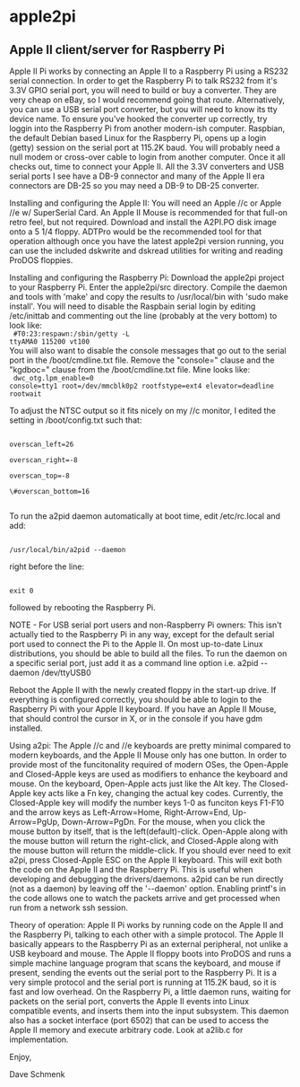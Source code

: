 apple2pi
========

Apple II client/server for Raspberry Pi
---------------------------------------

Apple II Pi works by connecting an Apple II to a Raspberry Pi using a RS232 serial connection.  In order to get the Raspberry Pi to talk RS232 from it's 3.3V GPIO serial port, you will need to build or buy a converter.  They are very cheap on eBay, so I would recommend going that route. Alternatively, you can use a USB serial port converter, but you will need to know its tty device name. To ensure you've hooked the converter up correctly, try loggin into the Raspberry Pi from another modern-ish computer.  Raspbian, the default Debian based Linux for the Raspberry Pi, opens up a login (getty) session on the serial port at 115.2K baud.  You will probably need a null modem or cross-over cable to login from another computer.  Once it all checks out, time to connect your Apple II.  All the 3.3V converters and USB serial ports I see have a DB-9 connector and many of the Apple II era connectors are DB-25 so you may need a DB-9 to DB-25 converter.

Installing and configuring the Apple II:  You will need an Apple //c or Apple //e w/ SuperSerial Card.  An Apple II Mouse is recommended for that full-on retro feel, but not required.  Download and install the A2PI.PO disk image onto a 5 1/4 floppy.  ADTPro would be the recommended tool for that operation although once you have the latest apple2pi version running, you can use the included dskwrite and dskread utilities for writing and reading ProDOS floppies.

Installing and configuring the Raspberry Pi:  Download the apple2pi project to your Raspberry Pi.  Enter the apple2pi/src directory.  Compile the daemon and tools with 'make' and copy the results to /usr/local/bin with 'sudo make install'.  You will need to disable the Raspbain serial login by editing /etc/inittab and commenting out the line (probably at the very bottom) to look like:<br>
<code>
\#T0:23:respawn:/sbin/getty -L ttyAMA0 115200 vt100
</code>
<br>
You will also want to disable the console messages that go out to the serial port in the /boot/cmdline.txt file.  Remove the "console=" clause and the "kgdboc=" clause from the /boot/cmdline.txt file.  Mine looks like:<br>
<code>
dwc_otg.lpm_enable=0 console=tty1 root=/dev/mmcblk0p2 rootfstype=ext4 elevator=deadline rootwait
</code>

To adjust the NTSC output so it fits nicely on my //c monitor, I edited the setting in /boot/config.txt such that:

<code>
overscan_left=26<br>
overscan_right=-8<br>
overscan_top=-8<br>
\#overscan_bottom=16<br>
</code>

To run the a2pid daemon automatically at boot time, edit /etc/rc.local and add:

<code>
/usr/local/bin/a2pid --daemon
</code>

right before the line:

<code>
exit 0
</code>

followed by rebooting the Raspberry Pi.

NOTE - For USB serial port users and non-Raspberry Pi owners:  This isn't actually tied to the Raspberry Pi in any way, except for the default serial port used to connect the Pi to the Apple II.  On most up-to-date Linux distributions, you should be able to build all the files.  To run the daemon on a specific serial port, just add it as a command line option i.e. a2pid --daemon /dev/ttyUSB0

Reboot the Apple II with the newly created floppy in the start-up drive.  If everything is configured correctly, you should be able to login to the Raspberry Pi with your Apple II keyboard.  If you have an Apple II Mouse, that should control the cursor in X, or in the console if you have gdm installed.

Using a2pi: The Apple //c and //e keyboards are pretty minimal compared to modern keyboards, and the Apple II Mouse only has one button.  In order to provide most of the funcitonality required of modern OSes, the Open-Apple and Closed-Apple keys are used as modifiers to enhance the keyboard and mouse.  On the keyboard, Open-Apple acts just like the Alt key.  The Closed-Apple key acts like a Fn key, changing the actual key codes.  Currently, the Closed-Apple key will modify the number keys 1-0 as funciton keys F1-F10 and the arrow keys as Left-Arrow=Home, Right-Arrow=End, Up-Arrow=PgUp, Down-Arrow=PgDn.  For the mouse, when you click the mouse button by itself, that is the left(default)-click.  Open-Apple along with the mouse button will return the right-click, and Closed-Apple along with the mouse button will return the middle-click.  If you should ever need to exit a2pi, press Closed-Apple ESC on the Apple II keyboard.  This will exit both the code on the Apple II and the Raspberry Pi.  This is useful when developing and debugging the drivers/daemons.  a2pid can be run directly (not as a daemon) by leaving off the '--daemon' option.  Enabling printf's in the code allows one to watch the packets arrive and get processed when run from a network ssh session.

Theory of operation:  Apple II Pi works by running code on the Apple II and the Raspberry Pi, talking to each other with a simple protocol.  The Apple II basically appears to the Raspberry Pi as an external peripheral, not unlike a USB keyboard and mouse.  The Apple II floppy boots into ProDOS and runs a simple machine language program that scans the keyboard, and mouse if present, sending the events out the serial port to the Raspberry Pi.  It is a very simple protocol and the serial port is running at 115.2K baud, so it is fast and low overhead.  On the Raspberry Pi, a little daemon runs, waiting for packets on the serial port, converts the Apple II events into Linux compatible events, and inserts them into the input subsystem.  This daemon also has a socket interface (port 6502) that can be used to access the Apple II memory and execute arbitrary code.  Look at a2lib.c for implementation.

Enjoy,

Dave Schmenk
